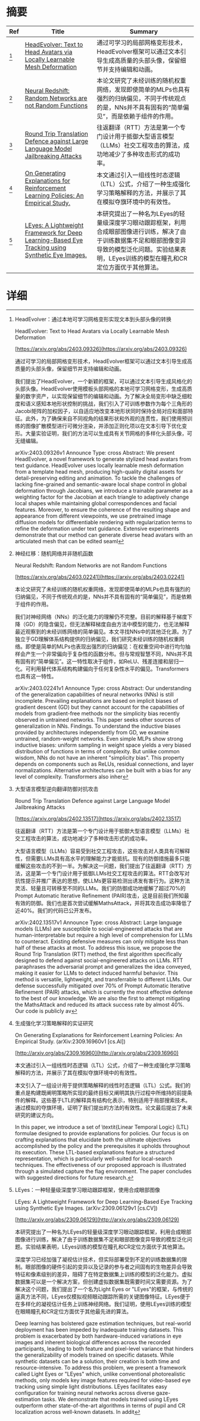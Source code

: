 # 摘要

| Ref | Title | Summary |
| --- | --- | --- |
| [^1] | [HeadEvolver: Text to Head Avatars via Locally Learnable Mesh Deformation](https://arxiv.org/abs/2403.09326) | 通过可学习的局部网格变形技术，HeadEvolver框架可以通过文本引导生成高质量的头部头像，保留细节并支持编辑和动画。 |
| [^2] | [Neural Redshift: Random Networks are not Random Functions](https://arxiv.org/abs/2403.02241) | 本论文研究了未经训练的随机权重网络，发现即使简单的MLPs也具有强烈的归纳偏见，不同于传统观点的是，NNs并不具有固有的“简单偏见”，而是依赖于组件的作用。 |
| [^3] | [Round Trip Translation Defence against Large Language Model Jailbreaking Attacks](https://arxiv.org/abs/2402.13517) | 往返翻译（RTT）方法是第一个专门设计用于抵御大型语言模型（LLMs）社交工程攻击的算法，成功地减少了多种攻击形式的成功率。 |
| [^4] | [On Generating Explanations for Reinforcement Learning Policies: An Empirical Study.](http://arxiv.org/abs/2309.16960) | 本文通过引入一组线性时态逻辑（LTL）公式，介绍了一种生成强化学习策略解释的方法，并展示了其在模拟夺旗环境中的有效性。 |
| [^5] | [LEyes: A Lightweight Framework for Deep Learning-Based Eye Tracking using Synthetic Eye Images.](http://arxiv.org/abs/2309.06129) | 本研究提出了一种名为LEyes的轻量级深度学习眼动跟踪框架，利用合成眼部图像进行训练，解决了由于训练数据集不足和眼部图像变异导致的模型泛化问题。实验结果表明，LEyes训练的模型在瞳孔和CR定位方面优于其他算法。 |

# 详细

[^1]: HeadEvolver：通过本地可学习网格变形实现文本到头部头像的转换

    HeadEvolver: Text to Head Avatars via Locally Learnable Mesh Deformation

    [https://arxiv.org/abs/2403.09326](https://arxiv.org/abs/2403.09326)

    通过可学习的局部网格变形技术，HeadEvolver框架可以通过文本引导生成高质量的头部头像，保留细节并支持编辑和动画。

    

    我们提出了HeadEvolver，一个新颖的框架，可以通过文本引导生成风格化的头部头像。HeadEvolver使用模板头部网格的本地可学习网格变形，生成高质量的数字资产，以实现保留细节的编辑和动画。为了解决全局变形中缺乏细粒度和语义感知本地形状控制的挑战，我们引入了可训练参数作为每个三角形的Jacobi矩阵的加权因子，以自适应地改变本地形状同时保持全局对应和面部特征。此外，为了确保来自不同视角的结果形状和外观的连贯性，我们使用预训练的图像扩散模型进行可微分渲染，并添加正则化项以在文本引导下优化变形。大量实验证明，我们的方法可以生成具有关节网格的多样化头部头像，可无缝编辑。

    arXiv:2403.09326v1 Announce Type: cross  Abstract: We present HeadEvolver, a novel framework to generate stylized head avatars from text guidance. HeadEvolver uses locally learnable mesh deformation from a template head mesh, producing high-quality digital assets for detail-preserving editing and animation. To tackle the challenges of lacking fine-grained and semantic-aware local shape control in global deformation through Jacobians, we introduce a trainable parameter as a weighting factor for the Jacobian at each triangle to adaptively change local shapes while maintaining global correspondences and facial features. Moreover, to ensure the coherence of the resulting shape and appearance from different viewpoints, we use pretrained image diffusion models for differentiable rendering with regularization terms to refine the deformation under text guidance. Extensive experiments demonstrate that our method can generate diverse head avatars with an articulated mesh that can be edited seaml
    
[^2]: 神经红移：随机网络并非随机函数

    Neural Redshift: Random Networks are not Random Functions

    [https://arxiv.org/abs/2403.02241](https://arxiv.org/abs/2403.02241)

    本论文研究了未经训练的随机权重网络，发现即使简单的MLPs也具有强烈的归纳偏见，不同于传统观点的是，NNs并不具有固有的“简单偏见”，而是依赖于组件的作用。

    

    我们对神经网络（NNs）的泛化能力的理解仍不完整。目前的解释基于梯度下降（GD）的隐含偏见，但无法解释梯度自由方法中模型的能力，也无法解释最近观察到的未经训练网络的简单偏见。本文寻找NNs中的其他泛化源。为了独立于GD理解体系结构提供的归纳偏见，我们研究未经训练的随机权重网络。即使是简单的MLPs也表现出强烈的归纳偏见：在权重空间中进行均匀抽样会产生一个非常偏向于复杂性的函数分布。但与常规智慧不同，NNs并不具有固有的“简单偏见”。这一特性取决于组件，如ReLU、残差连接和层归一化。可利用替代体系结构构建偏向于任何复杂性水平的偏见。Transformers也具有这一特性。

    arXiv:2403.02241v1 Announce Type: cross  Abstract: Our understanding of the generalization capabilities of neural networks (NNs) is still incomplete. Prevailing explanations are based on implicit biases of gradient descent (GD) but they cannot account for the capabilities of models from gradient-free methods nor the simplicity bias recently observed in untrained networks. This paper seeks other sources of generalization in NNs.   Findings. To understand the inductive biases provided by architectures independently from GD, we examine untrained, random-weight networks. Even simple MLPs show strong inductive biases: uniform sampling in weight space yields a very biased distribution of functions in terms of complexity. But unlike common wisdom, NNs do not have an inherent "simplicity bias". This property depends on components such as ReLUs, residual connections, and layer normalizations. Alternative architectures can be built with a bias for any level of complexity. Transformers also inher
    
[^3]: 大型语言模型逆向翻译防御对抗攻击

    Round Trip Translation Defence against Large Language Model Jailbreaking Attacks

    [https://arxiv.org/abs/2402.13517](https://arxiv.org/abs/2402.13517)

    往返翻译（RTT）方法是第一个专门设计用于抵御大型语言模型（LLMs）社交工程攻击的算法，成功地减少了多种攻击形式的成功率。

    

    大型语言模型（LLMs）容易受到社交工程攻击，这些攻击对人类具有可解释性，但需要LLMs具有高水平的理解能力才能抵抗。现有的防御措施最多只能缓解这些攻击的不到一半。为解决这一问题，我们提出了往返翻译（RTT）方法，这是第一个专门设计用于抵御LLMs社交工程攻击的算法。RTT会改写对抗性提示并推广表达的思想，使LLMs更容易检测出诱发有害行为。这种方法灵活、轻量且可转移至不同的LLMs。我们的防御成功地缓解了超过70%的Prompt Automatic Iterative Refinement (PAIR)攻击，这是目前我们所知最有效的防御。我们也是首次尝试缓解MathsAttack，并将其攻击成功率降低了近40%。我们的代码已公开发布。

    arXiv:2402.13517v1 Announce Type: cross  Abstract: Large language models (LLMs) are susceptible to social-engineered attacks that are human-interpretable but require a high level of comprehension for LLMs to counteract. Existing defensive measures can only mitigate less than half of these attacks at most. To address this issue, we propose the Round Trip Translation (RTT) method, the first algorithm specifically designed to defend against social-engineered attacks on LLMs. RTT paraphrases the adversarial prompt and generalizes the idea conveyed, making it easier for LLMs to detect induced harmful behavior. This method is versatile, lightweight, and transferrable to different LLMs. Our defense successfully mitigated over 70% of Prompt Automatic Iterative Refinement (PAIR) attacks, which is currently the most effective defense to the best of our knowledge. We are also the first to attempt mitigating the MathsAttack and reduced its attack success rate by almost 40%. Our code is publicly av
    
[^4]: 生成强化学习策略解释的实证研究

    On Generating Explanations for Reinforcement Learning Policies: An Empirical Study. (arXiv:2309.16960v1 [cs.AI])

    [http://arxiv.org/abs/2309.16960](http://arxiv.org/abs/2309.16960)

    本文通过引入一组线性时态逻辑（LTL）公式，介绍了一种生成强化学习策略解释的方法，并展示了其在模拟夺旗环境中的有效性。

    

    本文引入了一组设计用于提供策略解释的线性时态逻辑（LTL）公式。我们的重点是构建既阐明策略所实现的最终目标又阐明其执行过程中所维持的前提条件的解释。这些基于LTL的解释具有结构化表示，特别适用于局部搜索技术。通过模拟的夺旗环境，证明了我们提出的方法的有效性。论文最后提出了未来研究的建议方向。

    In this paper, we introduce a set of \textit{Linear Temporal Logic} (LTL) formulae designed to provide explanations for policies. Our focus is on crafting explanations that elucidate both the ultimate objectives accomplished by the policy and the prerequisites it upholds throughout its execution. These LTL-based explanations feature a structured representation, which is particularly well-suited for local-search techniques. The effectiveness of our proposed approach is illustrated through a simulated capture the flag environment. The paper concludes with suggested directions for future research.
    
[^5]: LEyes：一种轻量级深度学习眼动跟踪框架，使用合成眼部图像

    LEyes: A Lightweight Framework for Deep Learning-Based Eye Tracking using Synthetic Eye Images. (arXiv:2309.06129v1 [cs.CV])

    [http://arxiv.org/abs/2309.06129](http://arxiv.org/abs/2309.06129)

    本研究提出了一种名为LEyes的轻量级深度学习眼动跟踪框架，利用合成眼部图像进行训练，解决了由于训练数据集不足和眼部图像变异导致的模型泛化问题。实验结果表明，LEyes训练的模型在瞳孔和CR定位方面优于其他算法。

    

    深度学习已经加强了凝视估计技术，但实际部署受到不足的训练数据集的限制。眼部图像的硬件引起的变异以及记录的参与者之间固有的生物差异会导致特征和像素级别的差异，阻碍了在特定数据集上训练的模型的泛化能力。虚拟数据集可以是一个解决方案，但创建虚拟数据集既需要时间又需要资源。为了解决这个问题，我们提出了一个名为Light Eyes or "LEyes"的框架，与传统的逼真方法不同，LEyes仅模拟视频眼动跟踪所需的关键图像特征。LEyes便于在多样化的凝视估计任务上训练神经网络。我们证明，使用LEyes训练的模型在眼睛瞳孔和CR定位方面优于其他最先进的算法。

    Deep learning has bolstered gaze estimation techniques, but real-world deployment has been impeded by inadequate training datasets. This problem is exacerbated by both hardware-induced variations in eye images and inherent biological differences across the recorded participants, leading to both feature and pixel-level variance that hinders the generalizability of models trained on specific datasets. While synthetic datasets can be a solution, their creation is both time and resource-intensive. To address this problem, we present a framework called Light Eyes or "LEyes" which, unlike conventional photorealistic methods, only models key image features required for video-based eye tracking using simple light distributions. LEyes facilitates easy configuration for training neural networks across diverse gaze-estimation tasks. We demonstrate that models trained using LEyes outperform other state-of-the-art algorithms in terms of pupil and CR localization across well-known datasets. In addit
    

